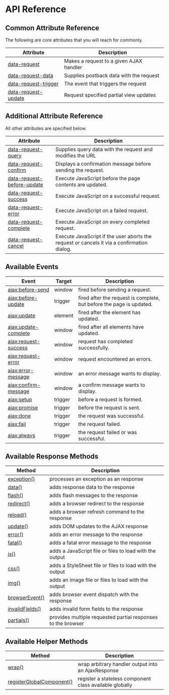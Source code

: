 # API Reference

## Common Attribute Reference

The following are core attributes that you will reach for commonly.

Attribute | Description
--------- | ------------
[data-request](./attributes/request.md) | Makes a request to a given AJAX handler
[data-request-data](./attributes/request-data.md) | Supplies postback data with the request
[data-request-trigger](./attributes/request-trigger.md) | The event that triggers the request
[data-request-update](./attributes/request-update.md) | Request specified partial view updates

## Additional Attribute Reference

All other attributes are specified below.

Attribute | Description
--------- | ------------
[data-request-query](#) | Supplies query data with the request and modifies the URL
[data-request-confirm](#) | Displays a confirmation message before sending the request.
[data-request-before-update](#) | Execute JavaScript before the page contents are updated.
[data-request-success](#) | Execute JavaScript on a successful request.
[data-request-error](#) | Execute JavaScript on a failed request.
[data-request-complete](#) | Execute JavaScript on every completed request.
[data-request-cancel](#) | Execute JavaScript if the user aborts the request or cancels it via a confirmation dialog.

## Available Events

Event | Target | Description
----- | ------ | ------------
[ajax:before-send](#) | window | fired before sending a request.
[ajax:before-update](#) | trigger | fired after the request is complete, but before the page is updated.
[ajax:update](#) | element | fired after the element has updated.
[ajax:update-complete](#) | window | fired after all elements have updated.
[ajax:request-success](#) | window | request has completed successfully.
[ajax:request-error](#) | window | request encountered an errors.
[ajax:error-message](#) | window | an error message wants to display.
[ajax:confirm-message](#) | window | a confirm message wants to display.
[ajax:setup](#) | trigger | before a request is formed.
[ajax:promise](#) | trigger | before the request is sent.
[ajax:done](#) | trigger | the request was successful.
[ajax:fail](#) | trigger | the request failed.
[ajax:always](#) | trigger | the request failed or was successful.

## Available Response Methods

Method | Description
------ | ------------
[exception()](#) | processes an exception as an response
[data()](#) | adds response data to the response
[flash()](#) | adds flash messages to the response
[redirect()](#) | adds a browser redirect to the response
[reload()](#) | adds a browser refresh command to the response
[update()](#) | adds DOM updates to the AJAX response
[error()](#) | adds an error message to the response
[fatal()](#) | adds a fatal error message to the response
[js()](#) | adds a JavaScript file or files to load with the output
[css()](#) | adds a StyleSheet file or files to load with the output
[img()](#) | adds an image file or files to load with the output
[browserEvent()](#) | adds browser event dispatch with the response
[invalidFields()](#) | adds invalid form fields to the response
[partials()](#) | provides multiple requested partial responses to the browser

## Available Helper Methods

Method | Description
------ | ------------
[wrap()](#) | wrap arbitrary handler output into an AjaxResponse
[registerGlobalComponent()](#) | register a stateless component class available globally
